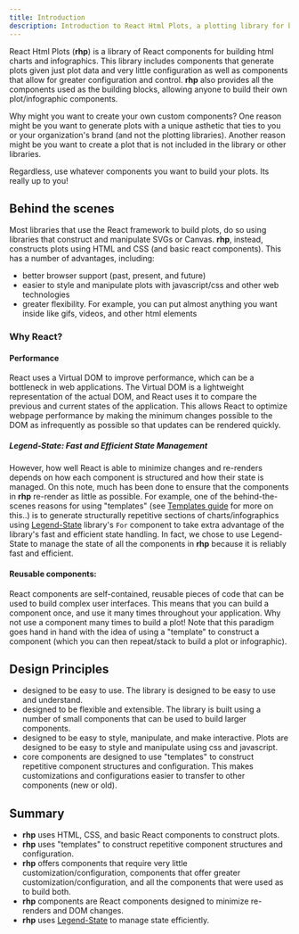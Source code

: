 ```yaml
---
title: Introduction
description: Introduction to React Html Plots, a plotting library for build html plots using React
---
```


React Html Plots (**rhp**) is a library of React components for building html charts and infographics. This library includes components that generate plots given just plot data and very little configuration as well as components that allow for greater configuration and control. **rhp** also provides all the components used as the building blocks, allowing anyone to build their own plot/infographic components.

Why might you want to create your own custom components? One reason might be you want to generate plots with a unique asthetic that ties to you or your organization's brand (and not the plotting libraries). Another reason might be you want to create a plot that is not included in the library or other libraries. 

Regardless, use whatever components you want to build your plots. Its really up to you!

## Behind the scenes
Most libraries that use the React framework to build plots, do so using libraries that construct and manipulate SVGs or Canvas. **rhp**, instead, constructs plots using HTML and CSS (and basic react components). This has a number of advantages, including:
- better browser support (past, present, and future)
- easier to style and manipulate plots with javascript/css and other web technologies
- greater flexibility. For example, you can put almost anything you want inside like gifs, videos, and other html elements


### Why React?

#### Performance
React uses a Virtual DOM to improve performance, which can be a bottleneck in web applications. The Virtual DOM is a lightweight representation of the actual DOM, and React uses it to compare the previous and current states of the application. This allows React to optimize webpage performance by making the minimum changes possible to the DOM as infrequently as possible so that updates can be rendered quickly. 

##### Legend-State: Fast and Efficient State Management
However, how well React is able to minimize changes and re-renders depends on how each component is structured and how their state is managed. On this note, much has been done to ensure that the components in **rhp** re-render as little as possible. For example, one of the behind-the-scenes reasons for using "templates" (see [Templates guide](../../guides/templates/) for more on this..) is to generate structurally repetitive sections of charts/infographics using [Legend-State](https://github.com/LegendApp/legend-state) library's `For` component to take extra advantage of the library's fast and efficient state handling. In fact, we chose to use Legend-State to manage the state of all the components in **rhp** because it is reliably fast and efficient.

#### Reusable components: 
React components are self-contained, reusable pieces of code that can be used to build complex user interfaces. This means that you can build a component once, and use it many times throughout your application. Why not use a component many times to build a plot! Note that this paradigm goes hand in hand with the idea of using a "template" to construct a component (which you can then repeat/stack to build a plot or infographic).


## Design Principles
- designed to be easy to use. The library is designed to be easy to use and understand. 
- designed to be flexible and extensible. The library is built using a number of small components that can be used to build larger components.
- designed to be easy to style, manipulate, and make interactive. Plots are designed to be easy to style and manipulate using css and javascript.
- core components are designed to use "templates" to construct repetitive component structures and configuration. This makes customizations and configurations easier to transfer to other components (new or old). 
<!-- These can also be used as a basis for creating other "templates" which means you dont always have to start from scratch when customizing and configuring components. -->

## Summary
- **rhp** uses HTML, CSS, and basic React components to construct plots.
- **rhp** uses "templates" to construct repetitive component structures and configuration.
- **rhp** offers components that require very little customization/configuration, components that offer greater customization/configuration, and all the components that were used as to build both.
- **rhp** components are React components designed to minimize re-renders and DOM changes.
- **rhp** uses [Legend-State](https://github.com/LegendApp/legend-state) to manage state efficiently.

